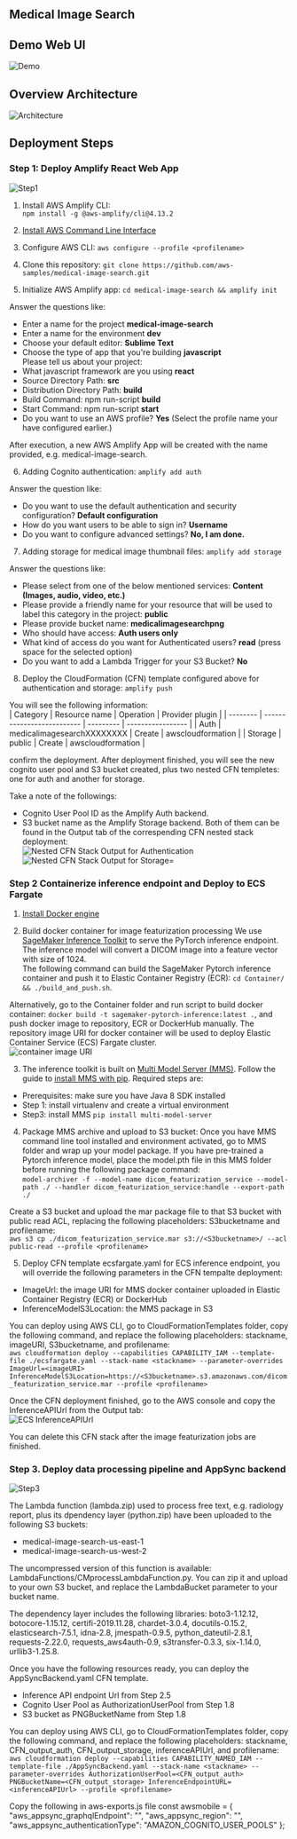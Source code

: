 ## Medical Image Search

## Demo Web UI
![Demo](Figures/demo.gif)

## Overview Architecture
![Architecture](Figures/architecture.jpg)


## Deployment Steps

### Step 1: Deploy Amplify React Web App
![Step1](Figures/step1.jpg)

1. Install AWS Amplify CLI:  
`npm install -g @aws-amplify/cli@4.13.2`

2. [Install AWS Command Line Interface](https://docs.aws.amazon.com/cli/latest/userguide/install-cliv2.html) 

3. Configure AWS CLI: `aws configure --profile <profilename>` 

4. Clone this repository: `git clone https://github.com/aws-samples/medical-image-search.git`

5. Initialize AWS Amplify app: `cd medical-image-search && amplify init`

Answer the questions like:  
- Enter a name for the project **medical-image-search**  
- Enter a name for the environment **dev**  
- Choose your default editor: **Sublime Text**  
- Choose the type of app that you're building **javascript**  
Please tell us about your project:  
- What javascript framework are you using **react**  
- Source Directory Path:  **src**  
- Distribution Directory Path: **build**  
- Build Command:  npm run-script **build**  
- Start Command: npm run-script **start**  
- Do you want to use an AWS profile? **Yes** (Select the profile name your have configured earlier.) 

After execution, a new AWS Amplify App will be created with the name provided, e.g. medical-image-search.  

6. Adding Cognito authentication: `amplify add auth`

Answer the question like:
- Do you want to use the default authentication and security configuration? **Default configuration**  
- How do you want users to be able to sign in? **Username**  
- Do you want to configure advanced settings? **No, I am done.**  


7. Adding storage for medical image thumbnail files: `amplify add storage`

Answer the questions like:
- Please select from one of the below mentioned services: **Content (Images, audio, video, etc.)**  
- Please provide a friendly name for your resource that will be used to label this category in the project: **public**  
- Please provide bucket name: **medicalimagesearchpng**  
- Who should have access: **Auth users only**  
- What kind of access do you want for Authenticated users? **read** (press space for the selected option)  
- Do you want to add a Lambda Trigger for your S3 Bucket? **No**  

8. Deploy the CloudFormation (CFN) template configured above for authentication and storage: `amplify push`

You will see the following information:  
| Category | Resource name              | Operation | Provider plugin   |
| -------- | -------------------------- | --------- | ----------------- |
| Auth     | medicalimagesearchXXXXXXXX | Create    | awscloudformation |
| Storage  | public                     | Create    | awscloudformation |
  
confirm the deployment. After deployment finished, you will see the new cognito user pool and S3 bucket created, plus two nested CFN templetes: one for auth and another for storage. 

Take a note of the followings:
- Cognito User Pool ID as the Amplify Auth backend. 
- S3 bucket name as the Amplify Storage backend. 
Both of them can be found in the Output tab of the correspending CFN nested stack deployment:  
![Nested CFN Stack Output for Authentication](Figures/CFN_output_auth.png)
![Nested CFN Stack Output for Storage](Figures/CFN_output_storage.png)=


### Step 2 Containerize inference endpoint and Deploy to ECS Fargate

1. [Install Docker engine](https://docs.docker.com/engine/install/)

2. Build docker container for image featurization processing
We use [SageMaker Inference Toolkit](https://github.com/aws/sagemaker-inference-toolkit) to serve the PyTorch inference endpoint. The inference model will convert a DICOM image into a feature vector with size of 1024.  
The following command can build the SageMaker Pytorch inference container and push it to Elastic Container Registry (ECR): `cd Container/ && ./build_and_push.sh`. 

Alternatively, go to the Container folder and run script to build docker container: `docker build -t sagemaker-pytorch-inference:latest .`, and push docker image to repository, ECR or DockerHub manually. The repository image URI for docker container will be used to deploy Elastic Container Service (ECS) Fargate cluster.  
![container image URI](Figures/containerimageURI.png)

3. The inference toolkit is built on [Multi Model Server (MMS)](https://github.com/awslabs/multi-model-server). Follow the guide to [install MMS with pip](https://github.com/awslabs/multi-model-server#installing-multi-model-server-with-pip). Required steps are: 
- Prerequisites: make sure you have Java 8 SDK installed
- Step 1: install virtualenv and create a virtual environment
- Step3: install MMS `pip install multi-model-server`

4. Package MMS archive and upload to S3 bucket:
Once you have MMS command line tool installed and environment activated, go to MMS folder and wrap up your model package. If you have pre-trained a Pytorch inference model, place the model.pth file in this MMS folder before running the following package command:  
`model-archiver -f --model-name dicom_featurization_service --model-path ./ --handler dicom_featurization_service:handle --export-path ./`

Create a S3 bucket and upload the mar package file to that S3 bucket with public read ACL, replacing the following placeholders: S3bucketname and profilename:  
`aws s3 cp ./dicom_featurization_service.mar s3://<S3bucketname>/ --acl public-read --profile <profilename>`

5.  Deploy CFN template ecsfargate.yaml for ECS inference endpoint, you will override the following parameters in the CFN tempalte deployment:  
- ImageUrl: the image URI for MMS docker container uploaded in Elastic Container Registry (ECR) or DockerHub
- InferenceModelS3Location: the MMS package in S3

You can deploy using AWS CLI, go to CloudFormationTemplates folder, copy the following command, and replace the following placeholders: stackname, imageURI, S3bucketname, and profilename:  
`aws cloudformation deploy --capabilities CAPABILITY_IAM --template-file ./ecsfargate.yaml --stack-name <stackname> --parameter-overrides ImageUrl=<imageURI> InferenceModelS3Location=https://<S3bucketname>.s3.amazonaws.com/dicom_featurization_service.mar --profile <profilename>`

Once the CFN deployment finished, go to the AWS console and copy the InferenceAPIUrl from the Output tab:  
![ECS InferenceAPIUrl](Figures/inferenceAPIUrl.png)

You can delete this CFN stack after the image featurization jobs are finished.

### Step 3. Deploy data processing pipeline and AppSync backend
![Step3](Figures/step3.jpg)

The Lambda function (lambda.zip) used to process free text, e.g. radiology report, plus its dpendency layer (python.zip) have been uploaded to the following S3 buckets:
- medical-image-search-us-east-1
- medical-image-search-us-west-2

The uncompressed version of this function is available: LambdaFunctions/CMprocessLambdaFunction.py. You can zip it and upload to your own S3 bucket, and replace the LambdaBucket parameter to your bucket name.

The dependency layer includes the following libraries: boto3-1.12.12, botocore-1.15.12, certifi-2019.11.28, chardet-3.0.4, docutils-0.15.2, elasticsearch-7.5.1, idna-2.8, jmespath-0.9.5, python_dateutil-2.8.1, requests-2.22.0, requests_aws4auth-0.9, s3transfer-0.3.3, six-1.14.0, urllib3-1.25.8.  

Once you have the following resources ready, you can deploy the AppSyncBackend.yaml CFN template.
- Inference API endpoint Url from Step 2.5 
- Cognito User Pool as AuthorizationUserPool from Step 1.8
- S3 bucket as PNGBucketName from Step 1.8

You can deploy using AWS CLI, go to CloudFormationTemplates folder, copy the following command, and replace the following placeholders: stackname, CFN_output_auth, CFN_output_storage, inferenceAPIUrl, and profilename:  
`aws cloudformation deploy --capabilities CAPABILITY_NAMED_IAM --template-file ./AppSyncBackend.yaml --stack-name <stackname> --parameter-overrides AuthorizationUserPool=<CFN_output_auth> PNGBucketName=<CFN_output_storage> InferenceEndpointURL=<inferenceAPIUrl> --profile <profilename>`


Copy the following in aws-exports.js file
const awsmobile = {
    "aws_appsync_graphqlEndpoint": "",
    "aws_appsync_region": "",
    "aws_appsync_authenticationType": "AMAZON_COGNITO_USER_POOLS"
};
